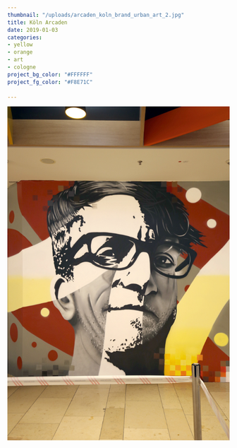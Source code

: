 ```yaml
---
thumbnail: "/uploads/arcaden_koln_brand_urban_art_2.jpg"
title: Köln Arcaden
date: 2019-01-03
categories:
- yellow
- orange
- art
- cologne
project_bg_color: "#FFFFFF"
project_fg_color: "#F8E71C"

---
```

![](/uploads/arcaden_koln_brand_urban_art_moe.jpg)